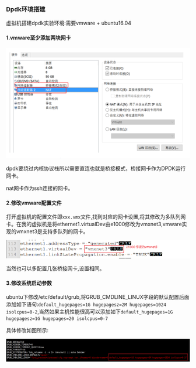 ### Dpdk环境搭建

虚拟机搭建dpdk实验环境:需要vmware + ubuntu16.04

#### 1.vmware至少添加两块网卡

![](./resource/vmware.png)

dpdk要绕过内核协议栈所以需要直连也就是桥接模式，桥接网卡作为DPDK运行网卡。

nat网卡作为ssh连接的网卡。

#### 2.修改vmware配置文件

打开虚拟机的配置文件即`xxx.vmx`文件,找到对应的网卡设置,将其修改为多队列网卡。在我的虚拟机是将ethernet1.virtualDev由e1000修改为vmxnet3,vmware实现的vmxnet3是支持多队列的网卡。

![](./resource/ether_modify.png)

当然也可以多配置几张桥接网卡,设置相同。

#### 3.修改系统启动参数

ubuntu下修改/etc/default/grub,将GRUB_CMDLINE_LINUX字段的默认配置后面添加如下语句:`default_hugepages=1G hugepagesz=2M hugepages=1024 isolcpus=0-2`,当然如果主机性能很高可以添加如下`default_hugepages=1G hugepagesz=1G hugepages=20 isolcpus=0-7`

具体修改如图所示:

![](./resource/grub.png)



